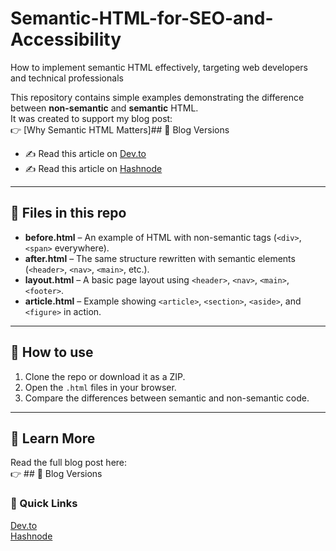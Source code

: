 # Semantic-HTML-for-SEO-and-Accessibility
How to implement semantic HTML effectively, targeting web developers and technical professionals

This repository contains simple examples demonstrating the difference between **non-semantic** and **semantic** HTML.  
It was created to support my blog post:  
👉 [Why Semantic HTML Matters]## 📎 Blog Versions

- ✍️ Read this article on [Dev.to](https://dev.to/esthersunday/semantic-html-for-seo-and-accessibility-27p0)  
- ✍️ Read this article on [Hashnode](https://sundayesther.hashnode.dev/semantic-html-for-seo-and-accessibility)

---

## 📂 Files in this repo

- **before.html** – An example of HTML with non-semantic tags (`<div>`, `<span>` everywhere).  
- **after.html** – The same structure rewritten with semantic elements (`<header>`, `<nav>`, `<main>`, etc.).  
- **layout.html** – A basic page layout using `<header>`, `<nav>`, `<main>`, `<footer>`.  
- **article.html** – Example showing `<article>`, `<section>`, `<aside>`, and `<figure>` in action.

---

## 🔧 How to use
1. Clone the repo or download it as a ZIP.  
2. Open the `.html` files in your browser.  
3. Compare the differences between semantic and non-semantic code.

---

## 📖 Learn More
Read the full blog post here:  
👉 ## 📎 Blog Versions

### 🔗 Quick Links

[Dev.to](https://dev.to/esthersunday/semantic-html-for-seo-and-accessibility-27p0)  
[Hashnode](https://sundayesther.hashnode.dev/semantic-html-for-seo-and-accessibility)


